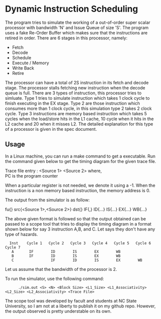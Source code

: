 # Dynamic Instruction Scheduling

The program tries to simulate the working of a out-of-order super scalar processor with bandwidth 'N' and Issue Queue of size 'S'. The program uses a fake Re-Order Buffer which makes sure that the instructions are retired in order. There are 6 stages in this processor, namely: 

- Fetch 
- Decode
- Schedule 
- Execute / Memory  
- Write Back 
- Retire 

The processor can have a total of 2S instruction in its fetch and decode stage. The processor stalls fetching new instruction when the decode queue is full. There are 3 types of instruction, this processor tries to simluate. Type 1 tries to simulate instruction which takes 1 clock cycle to finish executing in the EX stage. Type 2 are those instruction which consumes more than 1 clock cycle, in this simulation type 2 takes 2 clock cycle. Type 3 instructions are memory based instruction which takes 5 cycles when the load/store hits in the L1 cache, 10 cycle when it hits in the L2 cache and 20 when it misses L2. The detailed explanation for this type of a processor is given in the spec document. 

## Usage

In a Linux machine, you can run a make command to get a executable. Run the command given below to get the timing diagram for the given trace file. 

Trace file entry : <PC> <Type> <Destination Register> <Source 1> <Source 2> <Memory Address>
where,  
  PC is the program counter
 
 When a particular register is not needed, we denote it using a -1. When the instruction is a non memory based instruction, the memory address is 0. 
 
 The output from the simulator is as follow: 
 
 <Sequence Number> fu{<Type>} src{<Source 1>,<Source 2>} dst{<Destination Register>} IF{<begin cycle>,<duration>} ID{...} IS{...} EX{...} WB{...}
  
 The above given format is followed so that the output obtained can be passed to a scope tool that tries to display the timing diagram in a format shown below for say 3 instruction A,B, and C. Let says they don't have any type of hazards. 
 
      Inst    Cycle 1   Cycle 2   Cycle 3   Cycle 4   Cycle 5   Cycle 6   Cycle 7
       A       IF        ID        IS        EX        WB
       B       IF        ID        IS        EX        WB
       C                 IF        ID        IS        EX        WB
 
 Let us assume that the bandwidth of the processor is 2. 
 
 To run the simulator, use the following command: 
 
          ./sim.out <S> <N> <Block Size> <L1_Size> <L1_Associativity> <L2_Size> <L2_Associativity> <Trace File>
          
          
The scope tool was developed by facult and students at NC State University, so I am not at a liberty to publish it on my github repo. However, the output observed is pretty understable on its own. 
